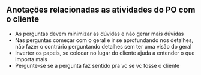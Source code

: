 ## Anotações relacionadas as atividades do PO com o cliente
- As perguntas devem minimizar as dúvidas e não gerar mais dúvidas
- Nas perguntas começar com o geral e ir se aprofundando nos detalhes, não fazer o contrário perguntando detalhes sem ter uma visão do geral
- Inverter os papeis, se colocar no lugar do cliente ajuda a entender o que importa mais
- Pergunte-se se a pergunta faz sentido pra vc se vc fosse o cliente
